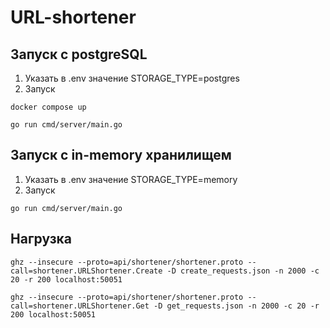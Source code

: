 # URL-shortener

## Запуск с postgreSQL
1. Указать в .env значение STORAGE_TYPE=postgres
2. Запуск
```
docker compose up
```
```
go run cmd/server/main.go
```

## Запуск с in-memory хранилищем
1. Указать в .env значение STORAGE_TYPE=memory 
2. Запуск
```
go run cmd/server/main.go
```

## Нагрузка
```
ghz --insecure --proto=api/shortener/shortener.proto --call=shortener.URLShortener.Create -D create_requests.json -n 2000 -c 20 -r 200 localhost:50051
```
```
ghz --insecure --proto=api/shortener/shortener.proto --call=shortener.URLShortener.Get -D get_requests.json -n 2000 -c 20 -r 200 localhost:50051
```

